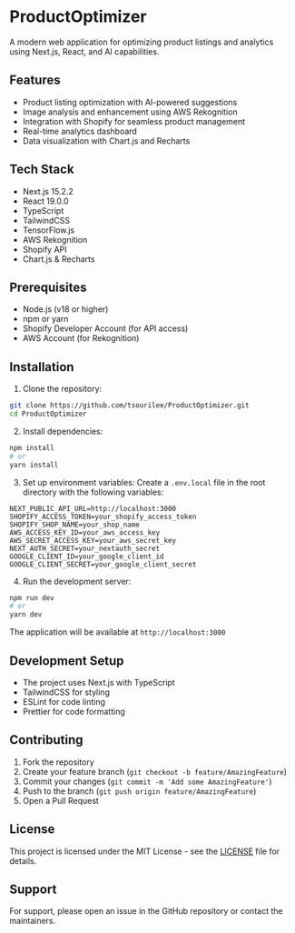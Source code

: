 # ProductOptimizer

A modern web application for optimizing product listings and analytics using Next.js, React, and AI capabilities.

## Features
- Product listing optimization with AI-powered suggestions
- Image analysis and enhancement using AWS Rekognition
- Integration with Shopify for seamless product management
- Real-time analytics dashboard
- Data visualization with Chart.js and Recharts

## Tech Stack
- Next.js 15.2.2
- React 19.0.0
- TypeScript
- TailwindCSS
- TensorFlow.js
- AWS Rekognition
- Shopify API
- Chart.js & Recharts

## Prerequisites
- Node.js (v18 or higher)
- npm or yarn
- Shopify Developer Account (for API access)
- AWS Account (for Rekognition)

## Installation

1. Clone the repository:
```bash
git clone https://github.com/tsourilee/ProductOptimizer.git
cd ProductOptimizer
```

2. Install dependencies:
```bash
npm install
# or
yarn install
```

3. Set up environment variables:
Create a `.env.local` file in the root directory with the following variables:
```env
NEXT_PUBLIC_API_URL=http://localhost:3000
SHOPIFY_ACCESS_TOKEN=your_shopify_access_token
SHOPIFY_SHOP_NAME=your_shop_name
AWS_ACCESS_KEY_ID=your_aws_access_key
AWS_SECRET_ACCESS_KEY=your_aws_secret_key
NEXT_AUTH_SECRET=your_nextauth_secret
GOOGLE_CLIENT_ID=your_google_client_id
GOOGLE_CLIENT_SECRET=your_google_client_secret
```

4. Run the development server:
```bash
npm run dev
# or
yarn dev
```

The application will be available at `http://localhost:3000`

## Development Setup
- The project uses Next.js with TypeScript
- TailwindCSS for styling
- ESLint for code linting
- Prettier for code formatting

## Contributing
1. Fork the repository
2. Create your feature branch (`git checkout -b feature/AmazingFeature`)
3. Commit your changes (`git commit -m 'Add some AmazingFeature'`)
4. Push to the branch (`git push origin feature/AmazingFeature`)
5. Open a Pull Request

## License
This project is licensed under the MIT License - see the [LICENSE](LICENSE) file for details.

## Support
For support, please open an issue in the GitHub repository or contact the maintainers.
